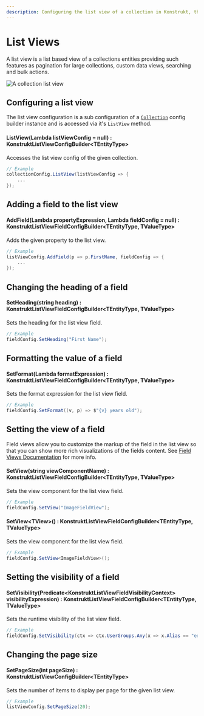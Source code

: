 ```yaml
---
description: Configuring the list view of a collection in Konstrukt, the back office UI builder for Umbraco.
---
```


# List Views

A list view is a list based view of a collections entities providing such features as pagination for large collections, custom data views, searching and bulk actions.

![A collection list view](../images/people_listview.png)

## Configuring a list view

The list view configuration is a sub configuration of a [`Collection`](the-basics.md) config builder instance and is accessed via it's `ListView` method.

#### **ListView(Lambda listViewConfig = null) : KonstruktListViewConfigBuilder&lt;TEntityType&gt;**

Accesses the list view config of the given collection.

````csharp
// Example
collectionConfig.ListView(listViewConfig => {
    ...
});
````

## Adding a field to the list view

#### **AddField(Lambda propertyExpression, Lambda fieldConfig = null) : KonstruktListViewFieldConfigBuilder&lt;TEntityType, TValueType&gt;**

Adds the given property to the list view.

````csharp
// Example
listViewConfig.AddField(p => p.FirstName, fieldConfig => {
    ...
});
````

## Changing the heading of a field

#### **SetHeading(string heading) : KonstruktListViewFieldConfigBuilder&lt;TEntityType, TValueType&gt;**

Sets the heading for the list view field.

````csharp
// Example
fieldConfig.SetHeading("First Name");
````

## Formatting the value of a field

#### **SetFormat(Lambda formatExpression) : KonstruktListViewFieldConfigBuilder&lt;TEntityType, TValueType&gt;**

Sets the format expression for the list view field.

````csharp
// Example
fieldConfig.SetFormat((v, p) => $"{v} years old");
````

## Setting the view of a field

Field views allow you to customize the markup of the field in the list view so that you can show more rich visualizations of the fields content. See [Field Views Documentation](field-views.md) for more info.

#### **SetView(string viewComponentName) : KonstruktListViewFieldConfigBuilder&lt;TEntityType, TValueType&gt;**

Sets the view component for the list view field.

````csharp
// Example
fieldConfig.SetView("ImageFieldView");
````

#### **SetView&lt;TView&gt;() : KonstruktListViewFieldConfigBuilder&lt;TEntityType, TValueType&gt;**

Sets the view component for the list view field.

````csharp
// Example
fieldConfig.SetView<ImageFieldView>();
````

## Setting the visibility of a field

#### **SetVisibility(Predicate&lt;KonstruktListViewFieldVisibilityContext&gt; visibilityExpression) : KonstruktListViewFieldConfigBuilder&lt;TEntityType, TValueType&gt;**

Sets the runtime visibility of the list view field.

````csharp
// Example
fieldConfig.SetVisibility(ctx => ctx.UserGroups.Any(x => x.Alias == "editor"));
````

## Changing the page size

#### **SetPageSize(int pageSize) : KonstruktListViewConfigBuilder&lt;TEntityType&gt;**

Sets the number of items to display per page for the given list view.

````csharp
// Example
listViewConfig.SetPageSize(20);
````